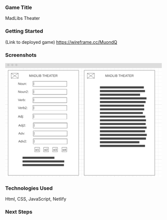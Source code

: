 ### Game Title
MadLibs Theater

### Getting Started
(Link to deployed game)
https://wireframe.cc/MuondQ

### Screenshots
![Wireframe for project](assets/Screen%20Shot%202022-02-10%20at%208.34.08%20PM.png?raw=true)

### Technologies Used
Html, CSS, JavaScript, Netlify

### Next Steps